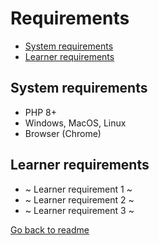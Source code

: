 # Requirements

- [System requirements](#system-requirements)
- [Learner requirements](#learner-requirements)

## System requirements
- PHP 8+
- Windows, MacOS, Linux
- Browser (Chrome)

## Learner requirements
- ~ Learner requirement 1 ~
- ~ Learner requirement 2 ~
- ~ Learner requirement 3 ~

[Go back to readme](../README.md)